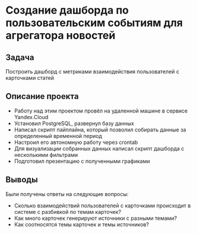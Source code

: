 # Создание дашборда по пользовательским событиям для агрегатора новостей
## Задача
Построить дашборд с метриками взаимодействия пользователей с карточками статей

## Описание проекта
- Работу над этим проектом провёл на удаленной машине в сервисе Yandex.Cloud
- Установил PostgreSQL, развернул базу данных
- Написал скрипт пайплайна, который позволил собирать данные за определенный временной период
- Настроил его автономную работу через crontab
- Для визуализации собранных данных написал скрипт дашборда с несколькими фильтрами
- Подготовил презентацию с полученными графиками

## Выводы
Были получены ответы на следующие вопросы:
- Сколько взаимодействий пользователей с карточками происходит в системе с разбивкой по темам карточек?
- Как много карточек генерируют источники с разными темами?
- Как соотносятся темы карточек и темы источников?
